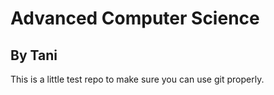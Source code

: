 # Advanced Computer Science
## By Tani

This is a little test repo to make sure you can use git properly.
